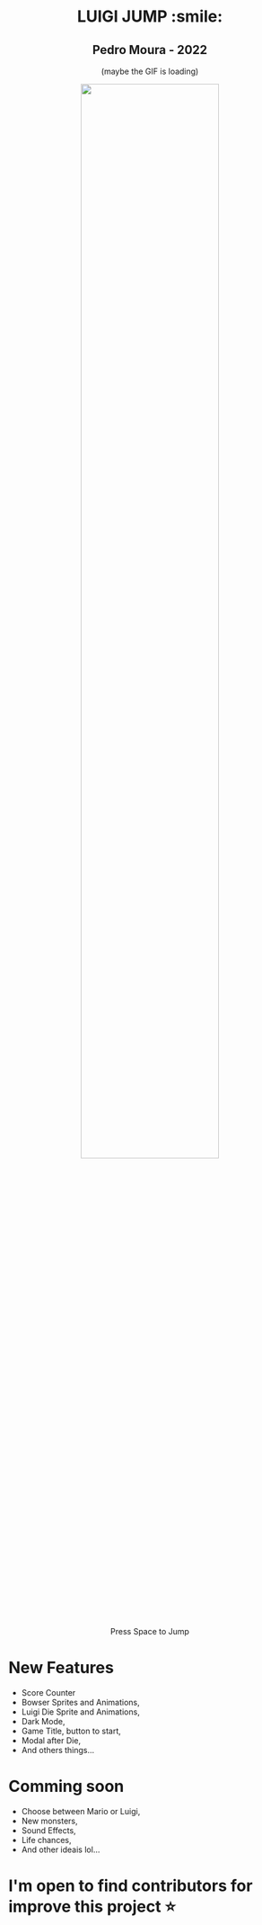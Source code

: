 <div align="center">
  <h1> LUIGI JUMP :smile:</h1>
  <h2>Pedro Moura - 2022</h2>
   <p>(maybe the GIF is loading)</p>
  <div>
    <img src="assets/img/jogo-rolando.gif" width="70%">
  </div>
  <p>Press Space to Jump</p>
</div>

 New Features 
 ============
 
- Score Counter
- Bowser Sprites and Animations,
- Luigi Die Sprite and Animations,
- Dark Mode,
- Game Title, button to start,
- Modal after Die,
- And others things...

Comming soon
=============
- Choose between Mario or Luigi,
- New monsters,
- Sound Effects,
- Life chances,
- And other ideais lol...

I'm open to find contributors for improve this project :star:
========================================================
